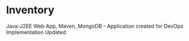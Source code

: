 # Inventory
 Java-J2EE Web App, Maven, MongoDB - Application created for DevOps Implementation
Updated
